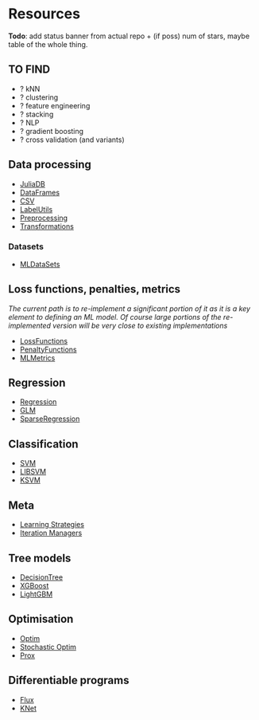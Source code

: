 # Resources

**Todo**: add status banner from actual repo + (if poss) num of stars, maybe table of the whole thing.

## TO FIND

* ? kNN
* ? clustering
* ? feature engineering
* ? stacking
* ? NLP
* ? gradient boosting
* ? cross validation (and variants)

## Data processing

* [JuliaDB](https://github.com/JuliaComputing/JuliaDB.jl)
* [DataFrames](https://github.com/JuliaData/DataFrames.jl)
* [CSV](https://github.com/JuliaData/CSV.jl)
* [LabelUtils](https://github.com/JuliaML/MLLabelUtils.jl)
* [Preprocessing](https://github.com/JuliaML/MLPreprocessing.jl)
* [Transformations](https://github.com/JuliaML/Transformations.jl)

### Datasets

* [MLDataSets](https://github.com/JuliaML/MLDatasets.jl)

## Loss functions, penalties, metrics

_The current path is to re-implement a significant portion of it as it is a key element to defining an ML model. Of course large portions of the re-implemented version will be very close to existing implementations_

* [LossFunctions](https://github.com/JuliaML/LossFunctions.jl)
* [PenaltyFunctions](https://github.com/JuliaML/PenaltyFunctions.jl)
* [MLMetrics](https://github.com/JuliaML/MLMetrics.jl)

## Regression

* [Regression](https://github.com/lindahua/Regression.jl)
* [GLM](https://github.com/JuliaStats/GLM.jl)
* [SparseRegression](https://github.com/joshday/SparseRegression.jl)

## Classification

* [SVM](https://github.com/JuliaStats/SVM.jl)
* [LIBSVM](https://github.com/mpastell/LIBSVM.jl)
* [KSVM](https://github.com/Evizero/KSVM.jl)

## Meta

* [Learning Strategies](https://github.com/JuliaML/LearningStrategies.jl)
* [Iteration Managers](https://github.com/sglyon/IterationManagers.jl)

## Tree models

* [DecisionTree](https://github.com/bensadeghi/DecisionTree.jl)
* [XGBoost](https://github.com/dmlc/XGBoost.jl)
* [LightGBM](https://github.com/Allardvm/LightGBM.jl)

## Optimisation

* [Optim](https://github.com/JuliaNLSolvers/Optim.jl)
* [Stochastic Optim](https://github.com/JuliaML/StochasticOptimization.jl)
* [Prox](https://github.com/JuliaML/Prox.jl)

## Differentiable programs

* [Flux](https://github.com/FluxML/Flux.jl)
* [KNet](https://github.com/denizyuret/Knet.jl)
